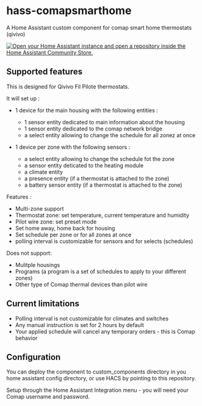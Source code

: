 # hass-comapsmarthome
A Home Assistant custom component for comap smart home thermostats (qivivo)

[![Open your Home Assistant instance and open a repository inside the Home Assistant Community Store.](https://my.home-assistant.io/badges/hacs_repository.svg)](https://my.home-assistant.io/redirect/hacs_repository/?owner=jhenninot&repository=hass-comapsmarthome)

## Supported features
This is designed for Qivivo Fil Pilote thermostats.

It will set up :
* 1 device for the main housing  with the following entities :
    * 1 sensor  entity dedicated to main information about the housing
    * 1 sensor  entity dedicated to the comap network bridge
    * a select  entity allowing to change the schedule for all zonez at once

* 1 device per zone with the following sensors :
    * a select entity allowing to change the schedule fot the zone
    * a sensor  entity deticated to the heating module
    * a climate entity
    * a presence entity (if a thermostat is attached to the zone)
    * a battery sensor entity (if a thermostat is attached to the zone)

Features :

* Multi-zone support
* Thermostat zone: set temperature, current temperature and humidity
* Pilot wire zone: set preset mode
* Set home away, home back for housing
* Set schedule per zone or for all zones at once
* polling interval is customizable for sensors and for selects (schedules)

Does not support:

* Mulitple housings
* Programs (a program is a set of schedules to apply to your different zones)
* Other type of Comap thermal devices than pilot wire

## Current limitations

* Polling interval is not customizable for climates and switches
* Any manual instruction is set for 2 hours by default
* Your applied schedule will cancel any temporary orders - this is Comap behavior


## Configuration

You can deploy the component to custom_components directory in you home assistant config directory, or use HACS by pointing to this repository.

Setup through the Home Assistant Integration menu - you will need your Comap username and password.
